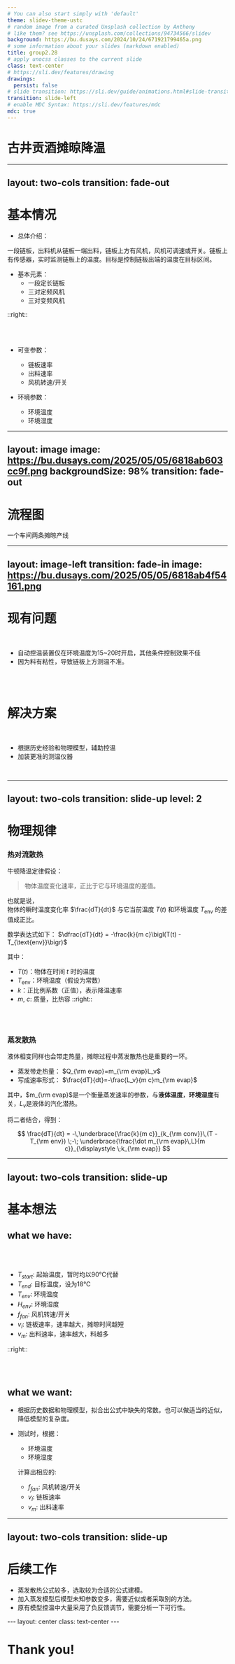 ```yaml
---
# You can also start simply with 'default'
theme: slidev-theme-ustc
# random image from a curated Unsplash collection by Anthony
# like them? see https://unsplash.com/collections/94734566/slidev
background: https://bu.dusays.com/2024/10/24/671921799465a.png
# some information about your slides (markdown enabled)
title: group2.28
# apply unocss classes to the current slide
class: text-center
# https://sli.dev/features/drawing
drawings:
  persist: false
# slide transition: https://sli.dev/guide/animations.html#slide-transitions
transition: slide-left
# enable MDC Syntax: https://sli.dev/features/mdc
mdc: true
---
```


# 古井贡酒摊晾降温



<!--
The last comment block of each slide will be treated as slide notes. It will be visible and editable in Presenter Mode along with the slide. [Read more in the docs](https://sli.dev/guide/syntax.html#notes)
-->

---
layout: two-cols
transition: fade-out
---

<!-- # Left -->


# 基本情况

* 总体介绍：

一段链板，出料机从链板一端出料，链板上方有风机，风机可调速或开关。链板上有传感器，实时监测链板上的温度。目标是控制链板出端的温度在目标区间。

* 基本元素：
  * 一段定长链板
  * 三对定频风机
  * 三对变频风机


::right::
<!-- # Right -->

<br>
<br>

* 可变参数：
  * 链板速率
  * 出料速率
  * 风机转速/开关

* 环境参数：
  * 环境温度
  * 环境湿度

---
layout: image
image: https://bu.dusays.com/2025/05/05/6818ab603cc9f.png
backgroundSize: 98% 
transition: fade-out
---

# 流程图

一个车间两条摊晾产线
<!--
You can have `style` tag in markdown to override the style for the current page.
Learn more: https://sli.dev/features/slide-scope-style
-->
---
layout: image-left
transition: fade-in
image: https://bu.dusays.com/2025/05/05/6818ab4f54161.png
---

# 现有问题

<br>
<Transform scale = 1.2>

* 自动控温装置仅在环境温度为15~20时开启，其他条件控制效果不佳
* 因为料有粘性，导致链板上方测温不准。

</Transform>
<br>
<br>

# 解决方案

<br>
<Transform scale = 1.2>

* 根据历史经验和物理模型，辅助控温
* 加装更准的测温仪器

</Transform>
<br>

<!--
Here is another comment.
-->

---
layout: two-cols
transition: slide-up
level: 2
---

# 物理规律

### 热对流散热

牛顿降温定律假设：
> 物体温度变化速率，正比于它与环境温度的差值。

也就是说，  
物体的瞬时温度变化率 $\frac{dT}{dt}$ 与它当前温度 $T(t)$ 和环境温度 $T_{\text{env}}$ 的差值成正比。

数学表达式如下：
$\dfrac{dT}{dt} = -\frac{k}{m c}\bigl(T(t) - T_{\text{env}}\bigr)$

其中：

* $T(t)$：物体在时间 $t$ 时的温度
* $T_{\text{env}}$：环境温度（假设为常数）
* $k$：正比例系数（正值），表示降温速率
* $m$, $c$: 质量，比热容
::right::
<br>
<br>

###  蒸发散热

液体相变同样也会带走热量，摊晾过程中蒸发散热也是重要的一环。

* 蒸发带走热量：
  $Q_{\rm evap}=m_{\rm evap}L_v$
* 写成速率形式：
  $\frac{dT}{dt}=-\frac{L_v}{m c}m_{\rm evap}$

其中，$m_{\rm evap}$是一个衡量蒸发速率的参数，与**液体温度**，**环境湿度**有关，$L_v$是液体的汽化潜热。


将二者结合，得到：

$$
\frac{dT}{dt}
= -\,\underbrace{\frac{k}{m c}}_{k_{\rm conv}}\,(T - T_{\rm env})
\;-\;
\underbrace{\frac{\dot m_{\rm evap}\,L}{m c}}_{\displaystyle \;k_{\rm evap}}
$$

<!-- https://sli.dev/guide/animations.html#click-animation -->

---
layout: two-cols
transition: slide-up
---

# 基本想法


<v-click>
  <h2>
    what we have:
  </h2>
</v-click>

<br>
<br>

<v-clicks every = 2>

* $T_{start}$: 起始温度，暂时均以90℃代替
* $T_{end}$: 目标温度，设为18℃
* $T_{env}$: 环境温度
* $H_{env}$: 环境湿度
* $f_{fan}$: 风机转速/开关
* $v_{l}$: 链板速率，速率越大，摊晾时间越短
* $v_{m}$: 出料速率，速率越大，料越多 

</v-clicks>


::right::

<br>
<br>

<v-click>
  <h2>
    what we want:
  </h2>
</v-click>


<v-clicks>

* 根据历史数据和物理模型，拟合出公式中缺失的常数。也可以做适当的近似，降低模型的复杂度。
* 测试时，根据：
  * 环境温度
  * 环境湿度 
  
  计算出相应的:
  * $f_{fan}$: 风机转速/开关
  * $v_{l}$: 链板速率
  * $v_{m}$: 出料速率
</v-clicks>

---
layout: two-cols
transition: slide-up
---

# 后续工作

<Transform scale = 2>

* 蒸发散热公式较多，选取较为合适的公式建模。
* 加入蒸发模型后模型未知参数变多，需要近似或者采取别的方法。
* 原有模型控温中大量采用了负反馈调节，需要分析一下可行性。

</Transform>
---
layout: center
class: text-center
---

# Thank you!